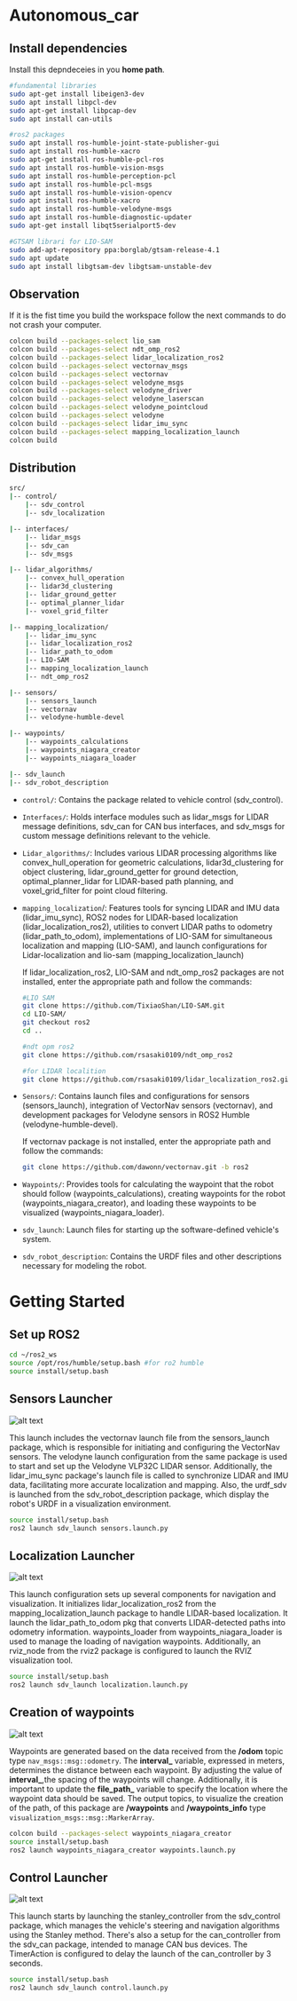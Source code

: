 # Autonomous_car
 
## Install dependencies 
Install this depndeceies in you **home path**. 
```bash
#fundamental libraries
sudo apt-get install libeigen3-dev
sudo apt install libpcl-dev
sudo apt-get install libpcap-dev
sudo apt install can-utils

#ros2 packages
sudo apt install ros-humble-joint-state-publisher-gui
sudo apt install ros-humble-xacro
sudo apt-get install ros-humble-pcl-ros
sudo apt install ros-humble-vision-msgs
sudo apt install ros-humble-perception-pcl
sudo apt install ros-humble-pcl-msgs
sudo apt install ros-humble-vision-opencv
sudo apt install ros-humble-xacro
sudo apt install ros-humble-velodyne-msgs
sudo apt install ros-humble-diagnostic-updater
sudo apt-get install libqt5serialport5-dev

#GTSAM librari for LIO-SAM
sudo add-apt-repository ppa:borglab/gtsam-release-4.1
sudo apt update
sudo apt install libgtsam-dev libgtsam-unstable-dev
```

## Observation 
If it is the fist time you build the workspace follow the next commands to do not crash your computer. 
 ```bash
colcon build --packages-select lio_sam
colcon build --packages-select ndt_omp_ros2
colcon build --packages-select lidar_localization_ros2
colcon build --packages-select vectornav_msgs
colcon build --packages-select vectornav
colcon build --packages-select velodyne_msgs
colcon build --packages-select velodyne_driver
colcon build --packages-select velodyne_laserscan
colcon build --packages-select velodyne_pointcloud
colcon build --packages-select velodyne
colcon build --packages-select lidar_imu_sync
colcon build --packages-select mapping_localization_launch
colcon build
```

## Distribution
```bash
src/
|-- control/
    |-- sdv_control
    |-- sdv_localization

|-- interfaces/
    |-- lidar_msgs
    |-- sdv_can
    |-- sdv_msgs

|-- lidar_algorithms/
    |-- convex_hull_operation
    |-- lidar3d_clustering
    |-- lidar_ground_getter
    |-- optimal_planner_lidar
    |-- voxel_grid_filter

|-- mapping_localization/
    |-- lidar_imu_sync
    |-- lidar_localization_ros2
    |-- lidar_path_to_odom
    |-- LIO-SAM
    |-- mapping_localization_launch
    |-- ndt_omp_ros2

|-- sensors/
    |-- sensors_launch
    |-- vectornav
    |-- velodyne-humble-devel

|-- waypoints/
    |-- waypoints_calculations
    |-- waypoints_niagara_creator
    |-- waypoints_niagara_loader

|-- sdv_launch
|-- sdv_robot_description
```

- `control/`: Contains the package related to vehicle control (sdv_control).


- `Interfaces/`: Holds interface modules such as lidar_msgs for LIDAR message definitions, sdv_can for CAN bus interfaces, and sdv_msgs for custom message definitions relevant to the vehicle.

- `Lidar_algorithms/`: Includes various LIDAR processing algorithms like convex_hull_operation for geometric calculations, lidar3d_clustering for object clustering, lidar_ground_getter for ground detection, optimal_planner_lidar for LIDAR-based path planning, and voxel_grid_filter for point cloud filtering.

- `mapping_localization`/: Features tools for syncing LIDAR and IMU data (lidar_imu_sync), ROS2 nodes for LIDAR-based localization (lidar_localization_ros2), utilities to convert LIDAR paths to odometry (lidar_path_to_odom), implementations of LIO-SAM for simultaneous localization and mapping (LIO-SAM), and launch configurations for Lidar-localization and lio-sam (mapping_localization_launch)

    If lidar_localization_ros2, LIO-SAM and ndt_omp_ros2 packages are not installed, enter the appropriate path and follow the commands:

    ```bash
    #LIO SAM
    git clone https://github.com/TixiaoShan/LIO-SAM.git
    cd LIO-SAM/
    git checkout ros2
    cd ..

    #ndt opm ros2
    git clone https://github.com/rsasaki0109/ndt_omp_ros2

    #for LIDAR localition
    git clone https://github.com/rsasaki0109/lidar_localization_ros2.git

    ```

- `Sensors/`: Contains launch files and configurations for sensors (sensors_launch), integration of VectorNav sensors (vectornav), and development packages for Velodyne sensors in ROS2 Humble (velodyne-humble-devel).

    If vectornav package is not installed, enter the appropriate path and follow the commands:

    ```bash
    git clone https://github.com/dawonn/vectornav.git -b ros2
    ```

- `Waypoints/`: Provides tools for calculating the waypoint that the robot should follow (waypoints_calculations), creating waypoints for the robot (waypoints_niagara_creator), and loading these waypoints to be visualized (waypoints_niagara_loader).

- `sdv_launch`: Launch files for starting up the software-defined vehicle's system.

- `sdv_robot_description`: Contains the URDF files and other descriptions necessary for modeling the robot.

# Getting Started

## Set up ROS2
```bash
cd ~/ros2_ws
source /opt/ros/humble/setup.bash #for ro2 humble
source install/setup.bash
```

 ## Sensors Launcher 
![alt text](https://github.com/armando-genis/autonomous_car/blob/main/imgs/sensors.png?raw=true)


 This launch includes the vectornav launch file from the sensors_launch package, which is responsible for initiating and configuring the VectorNav sensors. The velodyne launch configuration from the same package is used to start and set up the Velodyne VLP32C LIDAR sensor. Additionally, the lidar_imu_sync package's launch file is called to synchronize LIDAR and IMU data, facilitating more accurate localization and mapping. Also, the urdf_sdv is launched from the sdv_robot_description package, which display the robot's URDF in a visualization environment.
 
```bash
source install/setup.bash
ros2 launch sdv_launch sensors.launch.py
```

 ## Localization Launcher 
![alt text](https://github.com/armando-genis/autonomous_car/blob/main/imgs/mapping.png?raw=true)

 This launch configuration sets up several components for navigation and visualization. It initializes lidar_localization_ros2 from the mapping_localization_launch package to handle LIDAR-based localization. It launch the lidar_path_to_odom pkg that converts LIDAR-detected paths into odometry information. waypoints_loader from waypoints_niagara_loader is used to manage the loading of navigation waypoints. Additionally, an rviz_node from the rviz2 package is configured to launch the RVIZ visualization tool. 

```bash
source install/setup.bash
ros2 launch sdv_launch localization.launch.py
```

## Creation of waypoints
![alt text](https://github.com/armando-genis/autonomous_car/blob/main/imgs/waypoints.png?raw=true)

Waypoints are generated based on the data received from the **/odom** topic type `nav_msgs::msg::odometry`. The **interval_** variable, expressed in meters, determines the distance between each waypoint. By adjusting the value of **interval_**,the spacing of the waypoints will change. Additionally, it is important to update the **file_path_** variable to specify the location where the waypoint data should be saved. The output topics, to visualize the creation of the path, of this package are **/waypoints** and **/waypoints_info** type `visualization_msgs::msg::MarkerArray`. 

```bash
colcon build --packages-select waypoints_niagara_creator
source install/setup.bash
ros2 launch waypoints_niagara_creator waypoints.launch.py
```


 ## Control Launcher 
![alt text](https://github.com/armando-genis/autonomous_car/blob/main/imgs/control.png?raw=true)

 This launch starts by launching the stanley_controller from the sdv_control package, which manages the vehicle's steering and navigation algorithms using the Stanley method. There's also a setup for the can_controller from the sdv_can package, intended to manage CAN bus devices. The TimerAction is configured to delay the launch of the can_controller by 3 seconds.
```bash
source install/setup.bash
ros2 launch sdv_launch control.launch.py
```
